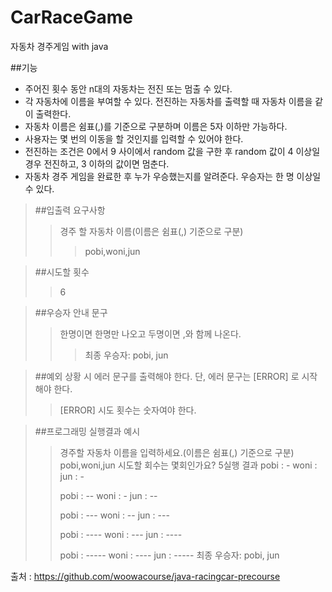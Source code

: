# CarRaceGame
자동차 경주게임 with java

##기능
- 주어진 횟수 동안 n대의 자동차는 전진 또는 멈출 수 있다.
- 각 자동차에 이름을 부여할 수 있다. 전진하는 자동차를 출력할 때 자동차 이름을 같이 출력한다.
- 자동차 이름은 쉼표(,)를 기준으로 구분하며 이름은 5자 이하만 가능하다.
- 사용자는 몇 번의 이동을 할 것인지를 입력할 수 있어야 한다.
- 전진하는 조건은 0에서 9 사이에서 random 값을 구한 후 random 값이 4 이상일 경우 전진하고, 3 이하의 값이면 멈춘다.
- 자동차 경주 게임을 완료한 후 누가 우승했는지를 알려준다. 우승자는 한 명 이상일 수 있다.

>##입출력 요구사항
>>경주 할 자동차 이름(이름은 쉼표(,) 기준으로 구분)
>>>pobi,woni,jun

>##시도할 횟수
>> 6

>##우승자 안내 문구
>>  한명이면 한명만 나오고 두명이면 ,와 함께 나온다. 
>>>최종 우승자: pobi, jun

>##예외 상황 시 에러 문구를 출력해야 한다. 단, 에러 문구는 [ERROR] 로 시작해야 한다.
>> [ERROR] 시도 횟수는 숫자여야 한다.

>##프로그래밍 실행결과 예시
>> 경주할 자동차 이름을 입력하세요.(이름은 쉼표(,) 기준으로 구분)
>> pobi,woni,jun
>> 시도할 회수는 몇회인가요?
>> 5실행 결과
>> pobi : -
>> woni : 
>> jun : -
>> 
>> pobi : --
>> woni : -
>> jun : --
>> 
>> pobi : ---
>> woni : --
>> jun : ---
>> 
>> pobi : ----
>> woni : ---
>> jun : ----
>> 
>> pobi : -----
>> woni : ----
>> jun : -----
>> 최종 우승자: pobi, jun





출처 : https://github.com/woowacourse/java-racingcar-precourse
